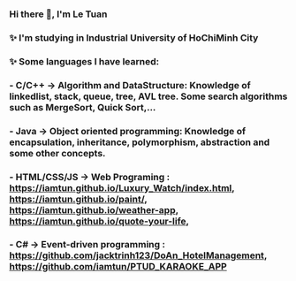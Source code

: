 ### Hi there 👋, I'm Le Tuan

### ✨ I'm studying in Industrial University of HoChiMinh City
### ✨ Some languages I have learned:
###  - C/C++ -> Algorithm and DataStructure: Knowledge of linkedlist, stack, queue, tree, AVL tree. Some search algorithms such as MergeSort, Quick Sort,...
###  - Java -> Object oriented programming: Knowledge of encapsulation, inheritance, polymorphism, abstraction and some other concepts.
###  - HTML/CSS/JS -> Web Programing : https://iamtun.github.io/Luxury_Watch/index.html, https://iamtun.github.io/paint/, https://iamtun.github.io/weather-app, https://iamtun.github.io/quote-your-life,
###  - C# -> Event-driven programming : https://github.com/jacktrinh123/DoAn_HotelManagement, https://github.com/iamtun/PTUD_KARAOKE_APP
